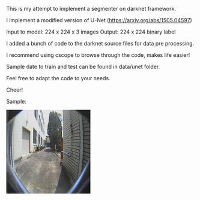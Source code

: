 This is my attempt to implement a segmenter on darknet framework.

I implement a modified version of U-Net (https://arxiv.org/abs/1505.04597)

Input to model: 224 x 224 x 3 images
Output: 224 x 224 binary label

I added a bunch of code to the darknet source files for data pre processing.

I recommend using cscope to browse through the code, makes life easier!

Sample date to train and test can be found in data/unet folder.

Feel free to adapt the code to your needs.

Cheer!


Sample:

![input image](data/unet/test/1.png)
